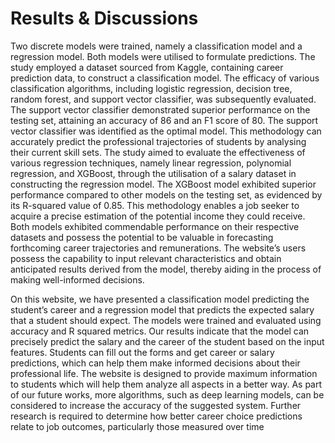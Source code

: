 # Results & Discussions

Two discrete models were trained, namely a classification
model and a regression model. Both models were utilised to
formulate predictions. The study employed a dataset sourced
from Kaggle, containing career prediction data, to construct
a classification model. The efficacy of various classification
algorithms, including logistic regression, decision tree,
random forest, and support vector classifier, was subsequently
evaluated. The support vector classifier demonstrated superior
performance on the testing set, attaining an accuracy of
86 and an F1 score of 80. The support vector classifier
was identified as the optimal model. This methodology can
accurately predict the professional trajectories of students by
analysing their current skill sets.
The study aimed to evaluate the effectiveness of various
regression techniques, namely linear regression, polynomial
regression, and XGBoost, through the utilisation of a salary
dataset in constructing the regression model. The XGBoost
model exhibited superior performance compared to other models on the testing set, as evidenced by its R-squared value
of 0.85. This methodology enables a job seeker to acquire a
precise estimation of the potential income they could receive.
Both models exhibited commendable performance on their
respective datasets and possess the potential to be valuable in
forecasting forthcoming career trajectories and remunerations.
The website’s users possess the capability to input relevant
characteristics and obtain anticipated results derived from the
model, thereby aiding in the process of making well-informed
decisions.

On this website, we have presented a classification model
predicting the student’s career and a regression model that
predicts the expected salary that a student should expect.
The models were trained and evaluated using accuracy and
R squared metrics. Our results indicate that the model can
precisely predict the salary and the career of the student based
on the input features. Students can fill out the forms and
get career or salary predictions, which can help them make
informed decisions about their professional life. The website is
designed to provide maximum information to students which
will help them analyze all aspects in a better way. As part
of our future works, more algorithms, such as deep learning
models, can be considered to increase the accuracy of the
suggested system. Further research is required to determine
how better career choice predictions relate to job outcomes,
particularly those measured over time

